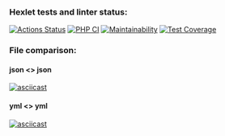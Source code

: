 ### Hexlet tests and linter status:

[![Actions Status](https://github.com/Smol-An/php-project-48/workflows/hexlet-check/badge.svg)](https://github.com/Smol-An/php-project-48/actions)
[![PHP CI](https://github.com/Smol-An/php-project-48/actions/workflows/workflow.yml/badge.svg)](https://github.com/Smol-An/php-project-48/actions/workflows/workflow.yml)
[![Maintainability](https://api.codeclimate.com/v1/badges/c7dd888ce1e8e1a12c9e/maintainability)](https://codeclimate.com/github/Smol-An/php-project-48/maintainability)
[![Test Coverage](https://api.codeclimate.com/v1/badges/c7dd888ce1e8e1a12c9e/test_coverage)](https://codeclimate.com/github/Smol-An/php-project-48/test_coverage)

### File comparison:

#### json <> json 
[![asciicast](https://asciinema.org/a/LrXgCdAtDeyu81N4p1WFPsaw9.svg)](https://asciinema.rg/a/LrXgCdAtDeyu81N4p1WFPsaw9)

#### yml <> yml
[![asciicast](https://asciinema.org/a/mZ3gtlnA6TI7hTDzq6VeDGFaM.svg)](https://asciinema.org/a/mZ3gtlnA6TI7hTDzq6VeDGFaM)
